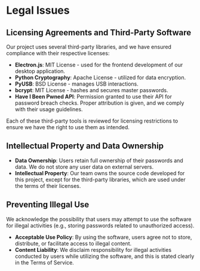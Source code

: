 # Legal Issues

## Licensing Agreements and Third-Party Software
Our project uses several third-party libraries, and we have ensured compliance with their respective licenses:
- **Electron.js**: MIT License - used for the frontend development of our desktop application.
- **Python Cryptography**: Apache License - utilized for data encryption.
- **PyUSB**: BSD License - manages USB interactions.
- **bcrypt**: MIT License - hashes and secures master passwords.
- **Have I Been Pwned API**: Permission granted to use their API for password breach checks. Proper attribution is given, and we comply with their usage guidelines.

Each of these third-party tools is reviewed for licensing restrictions to ensure we have the right to use them as intended.

## Intellectual Property and Data Ownership
- **Data Ownership**: Users retain full ownership of their passwords and data. We do not store any user data on external servers.
- **Intellectual Property**: Our team owns the source code developed for this project, except for the third-party libraries, which are used under the terms of their licenses.

## Preventing Illegal Use
We acknowledge the possibility that users may attempt to use the software for illegal activities (e.g., storing passwords related to unauthorized access).
- **Acceptable Use Policy**: By using the software, users agree not to store, distribute, or facilitate access to illegal content.
- **Content Liability**: We disclaim responsibility for illegal activities conducted by users while utilizing the software, and this is stated clearly in the Terms of Service.

